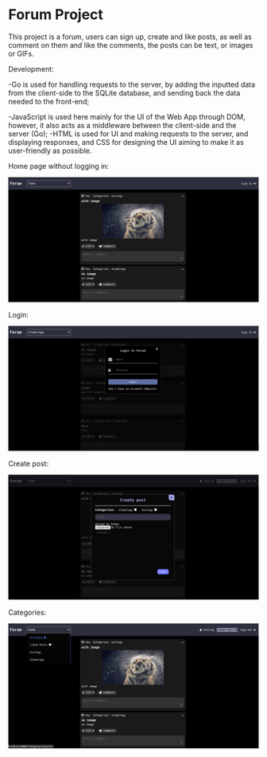 # Forum Project

This project is a forum, users can sign up, create and like posts, as well as comment on them and like the comments, the posts can be text, or images or GIFs. 

Development:

-Go is used for handling requests to the server, by adding the inputted data from the client-side to the SQLite database, and sending back the data needed to the front-end;

-JavaScript is used here mainly for the UI of the Web App through DOM, however, it also acts as a middleware between the client-side and the server (Go);
-HTML is used for UI and making requests to the server, and displaying responses, and CSS for designing the UI aiming to make it as user-friendly as possible.

Home page without logging in:

![Image of home page](images/HomePage.png)

Login:

![Image of login popup](images/LoginPopup.png)

Create post:

![Image of create post popup](images/CreatePost.png)

Categories:

![Image of Categories](images/Categories.png)
